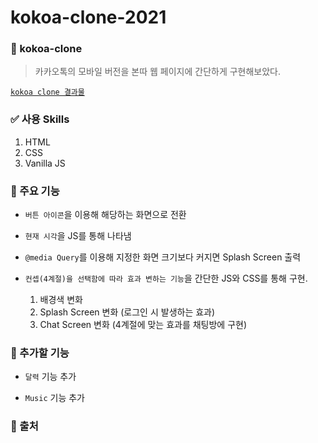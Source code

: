 # kokoa-clone-2021
 
### 📖 kokoa-clone 
> 카카오톡의 모바일 버전을 본따 웹 페이지에 간단하게 구현해보았다. <br>

[`kokoa clone 결과물`](https://park-seung-hun.github.io/kokoa_clone-2021/index.html)<br>

### ✅ 사용 Skills
  1. HTML
  2. CSS
  3. Vanilla JS

### 📕 주요 기능 
- `버튼 아이콘`을 이용해 해당하는 화면으로 전환

- `현재 시각`을 JS를 통해 나타냄

- `@media Query`를 이용해 지정한 화면 크기보다 커지면 Splash Screen 출력

- `컨셉(4계절)을 선택함에 따라 효과 변하는 기능`을 간단한 JS와 CSS를 통해 구현.
  1. 배경색 변화 
  2. Splash Screen 변화 (로그인 시 발생하는 효과)
  3. Chat Screen 변화 (4계절에 맞는 효과를 채팅방에 구현)

### 📘 추가할 기능
 - `달력` 기능 추가 

 - `Music` 기능 추가

### 📙 출처
